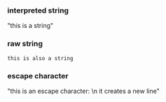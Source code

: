 ### interpreted string

"this is a string"

### raw string

`this is also a string`

### escape character

"this is an escape character: \n it creates a new line"
